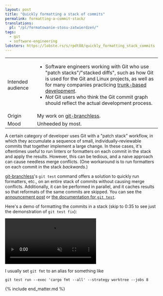 ```yaml
---
layout: post
title: "Quickly formatting a stack of commits"
permalink: formatting-a-commit-stack/
translations:
  pl: "/pl/formatowanie-stosu-zatwierdzeń/"
tags:
  - git
  - software-engineering
lobsters: https://lobste.rs/s/rpdt88/quickly_formatting_stack_commits
---
```


<div class="publication-notes">
  <table>
    <tr>
      <td>Intended audience</td>
      <td><ul>
        <li>Software engineers working with Git who use "patch stacks"/"stacked diffs", such as how Git is used for the Git and Linux projects, as well as for many companies practicing <a href="https://trunkbaseddevelopment.com/">trunk-based development</a>.</li>
        <li><em>Not</em> Git users who think the Git commit graph should reflect the actual development process.</li>
      </ul></td>
    </tr>
    <tr>
      <td>Origin</td>
      <td>My work on <a href="https://github.com/arxanas/git-branchless">git-branchless</a>.</td>
    </tr>
    <tr>
      <td>Mood</td>
      <td>Unheeded by most.</td>
    </tr>
  </table>
</div>

A certain category of developer uses Git with a "patch stack" workflow, in which they accumulate a sequence of small, individually-reviewable commits that together implement a large change. In these cases, it's oftentimes useful to run linters or formatters on each commit in the stack and apply the results. However, this can be tedious, and a naive approach can cause needless merge conflicts. (One workaround is to run formatters on each commit in the stack *backwards*.)

[git-branchless](https://github.com/arxanas/git-branchless)'s `git test` command offers a solution to quickly run formatters, etc., on an entire stack of commits without causing merge conflicts. Additionally, it can be performed in parallel, and it caches results so that reformats of the same commits are skipped. You can see the [announcement post](https://github.com/arxanas/git-branchless/discussions/803) or [the documentation for `git test`](https://github.com/arxanas/git-branchless/wiki/Command:-git-test).

Here's a demo of formatting the commits in a stack (skip to 0:35 to see just the demonstration of `git test fix`):

<video src="https://user-images.githubusercontent.com/454057/219904589-79657aed-9356-4f87-a0e4-bdcfbe691621.mov" controls="controls" muted="muted"></video>

I usually set `git fmt` to an alias for something like

```
git test run --exec 'cargo fmt --all' --strategy worktree --jobs 8
```

{% include end_matter.md %}
